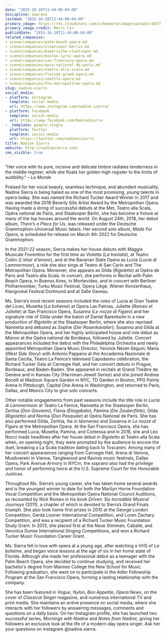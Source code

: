 ```yaml
---
date: "2015-10-28T11:44:00-04:00"
discipline: Soprano
lastmod: "2015-10-28T11:44:00-04:00"
primary_image: https://res.cloudinary.com/schmopera/image/upload/v1657550373/media/2022/07/NadineSierra_MerriCyr_pxd8fc.jpg
primary_image_credit: Merri Cyr.
publishDate: "2015-10-28T11:44:00-04:00"
related_companies:
- scene/companies/palm-beach-opera.md
- scene/companies/staatsoper-berlin.md
- scene/companies/bayerische-staatsoper.md
- scene/companies/boston-lyric-opera.md
- scene/companies/san-francisco-opera.md
- scene/companies/opra-national-de-paris.md
- scene/companies/teatro-alla-scala.md
- scene/companies/florida-grand-opera.md
- scene/companies/seattle-opera.md
- scene/companies/the-metropolitan-opera.md
slug: nadine-sierra
social_media:
- platform: Instagram
  template: social-media
  url: https://www.instagram.com/nadine.sierra/
- platform: Facebook
  template: social-media
  url: https://www.facebook.com/NadineSierra
- _template: people_single
  platform: Twitter
  template: social-media
  url: https://twitter.com/nadinecsierra
title: Nadine Sierra
website: http://nadinesierra.com/
cms_visible: true
---
```

"Her voice with its pure, incisive and delicate timbre radiates tenderness in the middle register, while she floats her golden high register to the limits of audibility." _– Le Monde_

Praised for her vocal beauty, seamless technique, and abundant musicality, Nadine Sierra is being hailed as one of the most promising, young talents in opera today. She was named the Richard Tucker Award Winner in 2017 and was awarded the 2018 Beverly Sills Artist Award by the Metropolitan Opera. Having made a string of successful debuts at the Met, Teatro alla Scala, Opéra national de Paris, and Staatsoper Berlin, she has become a fixture at many of the top houses around the world. On August 24th, 2018, her debut album, _There’s a Place for Us_, was released under the Deutsche Grammophon-Universal Music labels. Her second solo album, _Made For Opera_, is scheduled for release on March 4th 2022 for Deutsche Grammophon.

In the 2021-22 season, Sierra makes her house debuts with Maggio Musicale Fiorentino for the first time as Violetta (_La traviata_), at Teatro Colón (_L’elisir d’amore_), and at the Bavarian State Opera as Lucia (_Lucia di Lammermoor_), a role she also sings at Teatro di San Carlo and The Metropolitan Opera. Moreover, she appears as Gilda (_Rigoletto_) at Opéra de Paris and Teatro alla Scala. In concert, she performs in Recital with Palm Beach Opera, in Buenos Aires, in Montevideo, and in concert with Berliner Philharmoniker, Turku Music Festival, Opera Liège, Wiener Konzerthaus, Klangvokal Festival Dortmund and at Salle Gaveau.

Ms. Sierra’s most recent seasons included the roles of Lucia at Gran Teatre del Liceu, Musetta (_La bohème_) at Opera Las Palmas, Juliette (_Roméo et Juliette_) at San Francisco Opera, Susanna (_Le nozze di Figaro_) and her signature role of Gilda under the baton of Daniel Barenboim in a new production of _Rigoletto_ at the Staatsoper Berlin, where she also reprised Nannetta and debuted as Sophie (_Der Rosenkavalier_); Susanna and Gilda at the Metropolitan Opera, and her highly anticipated house and role debut as _Manon_ at the Opéra national de Bordeaux, followed by Juliette. Concert appearances included the debut with the Philadelphia Orchestra and newly appointed Metropolitan Opera Music Director, Yannick Nézet-Séguin; Maria (_West Side Story_) with Antonio Pappano at the Accademia Nazionale di Santa Cecilia, Teatro La Fenice’s televised Capodanno celebration, the Richard Tucker Gala at Carnegie Hall, and her concert debuts in Prague, Bordeaux, and Baden-Baden. She appeared in recitals at Grand Théâtre de Genève and in Kansas City (Harriman-Jewell Series) and she joined Andrea Bocelli at Madison Square Garden in NYC, TD Garden in Boston, PPG Paints Arena in Pittsburgh, Capital One Arena in Washington, and returned to Paris, Dallas, and Mexico City to give solo concerts.

Other notable engagements from past seasons include the title role in _Lucia di Lammermoor_ at Teatro La Fenice, Nannetta at the Staatsoper Berlin, Zerlina (_Don Giovanni_), Flavia (_Eliogabalo_), Pamina (_Die Zauberflöte_), Gilda (_Rigoletto_) and Norina (_Don Pasquale_) at Opéra National de Paris. She has also performed Gilda, Zerlina, Ilia in _Idomeneo_ and Susanna in _Le nozze di Figaro_ at the Metropolitan Opera. At the San Francisco Opera, she has performed Lucia, Musetta, Pamina, and Contessa and in 2016, she and Leo Nucci made headlines after her house debut in _Rigoletto_ at Teatro alla Scala when, on opening night, they were prompted by the audience to encore the duet, breaking a La Scala tradition dating back to Toscanini. Among many of her concert appearances ranging from Carnegie Hall, Arena di Verona, Musikverein in Vienna, Tanglewood and Ravinia music festivals, Dallas Opera, Park Avenue Armory in NYCm, the soprano also had the privilege and honor of performing twice at the U.S. Supreme Court for the Honorable Justices.

Throughout Ms. Sierra’s young career, she has taken home several awards and is the youngest winner to date for both the Marilyn Horne Foundation Vocal Competition and the Metropolitan Opera National Council Auditions, as recounted by Nick Romeo in his book _Driven: Six Incredible Musical Journeys_ (2011), a chapter of which is devoted to Sierra’s Grand Finals triumph. She also took home first prizes in 2010 at the George London Competition, Gerda Lissner International Competition, and Loren Zachary Competition, and was a recipient of a Richard Tucker Music Foundation Study Grant. In 2013, she placed first at the Neue Stimmen, Caballé, and Veronica Dunne International Singing Competitions, and won a Richard Tucker Music Foundation Career Grant.

Ms. Sierra fell in love with opera at a young age, after watching a VHS of _La bohème_, and began voice lessons at the age of six in her home state of Florida. Although she made her professional debut as a teenager with the Palm Beach Opera, she decided to continue studying, and received her bachelor’s degree from Mannes College the New School for Music. Following graduation, she went on to participate in the Adler Fellowship Program at the San Francisco Opera, forming a lasting relationship with the company.

She has been featured in _Vogue_, _Nylon_, _Bon Appetite_, _Opera News_, on the cover of _Classical Singer_ magazine, and numerous international TV and print media. She maintains an active presence on social media, where she interacts with her followers by answering messages, comments and questions on a daily basis. On her Instagram profile, she has launched two successful series, _Mornings with Nadine_ and _Notes from Nadine_, giving her followers an exclusive look at the life of a modern-day opera singer. Ask her your questions on instagram @nadine.sierra.